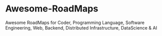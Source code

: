 # Awesome-RoadMaps
Awesome RoadMaps for Coder, Programming Language, Software Engineering, Web, Backend, Distributed Infrastructure, DataScience &amp; AI
